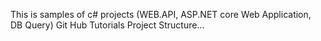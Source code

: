 This is samples of c# projects (WEB.API, ASP.NET core Web Application, DB Query)
Git Hub Tutorials
Project Structure... 
